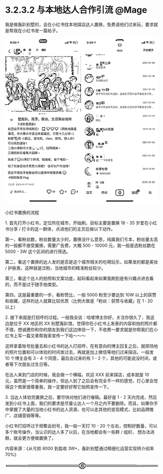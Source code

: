 # 3.2.3.2 与本地达人合作引流 @Mage

我是做轰趴别墅的，会在小红书找本地探店达人置换，免费请他们过来玩，要求就是帮我在小红书发一篇帖子。

![](img/184ba9df8ea72f387997ce89f3afd062.png)

小红书置换的流程

1\. 首先打开小红书，定位所在城市，开始刷。目标主要是置换 18 - 35 岁爱在小红书分享 / 打卡的这一群体，点进他们的主页后做以下动作。

第一，看粉丝数，粉丝数量太少的，置换没什么意思，纯属我们亏本，粉丝量太高的一般都不接受置换，需要广告费，大概 500 - 10000 元，我一般是选粉丝数在 5000 - 3W 这个区间的进行筛选。

第二，看这个置换的达人发的是否是这个城市相关的吃喝玩乐，如果发的都是美妆 / 护肤类，这种就是泛粉，当地城市的精准粉丝较少。

第三，看这个达人的拍照和文案功底，起码看起来如果我刷到是有兴趣点进去看的，而不是过于随手拍类型。

第四，这是最重要的一步，看粉赞比，一般 5000 粉至少要达到 10W 以上的获赞和收藏，这样的达人就算比较优质（比例大致是「粉丝：获赞与收藏」在 1 : 20 以上）

2\. 接下来就是打招呼的过程。一般我会说：哈喽博主你好，关注你很久了，我这边是位于 XX 地区的 XX 别墅轰趴馆，觉得你在小红书上发表的内容和拍的照片都不错，想诚邀你和你的朋友到我们这边体验一下，不收费～要求就是你帮我们在小红书上写一篇文章帮我家宣传一下哈～～～

这样拿着账号批量去和小红书的达人打招呼，在有意向的博主回复之后，就把场地的照片位置和可以体验的时间发过去，再就是加上微信等他们过来探店。一般发 10 个博主会有 3 - 4 个同意，最后会过来的有 1 - 2 个，其他的可能说没时间，或者等下次朋友过生日等。

在达人来到门店的时候，我会做一个横幅，欢迎 XXX 前来探店，成本就是 10 元，虽然是一个简单的操作，但达人到了之后会有完全不一样的感觉，打心里会觉得这个商家很尊重我，我一定要好好帮它拍照宣传一下。

3\. 当达人体验完置换之后，要尽快对他们进行催稿。最好是 1 - 2 天内完成，然后发到小红书上面，我们的要求是尽量让达人一个月之内不要删除。而且，如果你手中掌握了大量的当地小红书的达人资源，也可以走其他的变现模式，比如品牌推广、店铺营销等等。

小红书打招呼过于频繁会封号，我一般一天打 10 - 20 个左右，控制好数量，可以多个账号操作，当认识的达人多了以后，在当地都会有一些群 / 组织， 想办法进群，就会更方便做置换了。

内容来源：《从亏损 8000 到盈收 3W+，轰趴别墅通过精细化运营实现转介绍率 70%》

![](img/70c086163efe63c67f3a76278afd7895.png)
